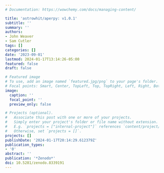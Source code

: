 ```yaml
---
# Documentation: https://wowchemy.com/docs/managing-content/

title: 'astrowhit/aperpy: v1.0.1'
subtitle: ''
summary: ''
authors:
- John Weaver
- Sam Cutler
tags: []
categories: []
date: '2023-09-01'
lastmod: 2024-01-17T13:14:26-05:00
featured: false
draft: false

# Featured image
# To use, add an image named `featured.jpg/png` to your page's folder.
# Focal points: Smart, Center, TopLeft, Top, TopRight, Left, Right, BottomLeft, Bottom, BottomRight.
image:
  caption: ''
  focal_point: ''
  preview_only: false

# Projects (optional).
#   Associate this post with one or more of your projects.
#   Simply enter your project's folder or file name without extension.
#   E.g. `projects = ["internal-project"]` references `content/project/deep-learning/index.md`.
#   Otherwise, set `projects = []`.
projects: []
publishDate: '2024-01-17T20:14:29.612379Z'
publication_types:
- '0'
abstract: ''
publication: '*Zenodo*'
doi: 10.5281/zenodo.8339191
---
```

